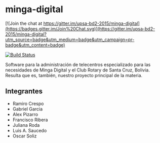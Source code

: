# minga-digital

[![Join the chat at https://gitter.im/upsa-bd2-2015/minga-digital](https://badges.gitter.im/Join%20Chat.svg)](https://gitter.im/upsa-bd2-2015/minga-digital?utm_source=badge&utm_medium=badge&utm_campaign=pr-badge&utm_content=badge)

[![Build Status](https://travis-ci.org/upsa-bd2-2015/minga-digital.svg?branch=master)](https://travis-ci.org/upsa-bd2-2015/minga-digital)

Software para la administración de telecentros especializado para las necesidades de Minga Digital y el Club Rotary de Santa Cruz, Bolivia.
Resulta que es, también, nuestro proyecto principal de la materia.

## Integrantes

* Ramiro Crespo
* Gabriel Garcia
* Alex Pizarro
* Francisco Ribera
* Juliana Roda
* Luis A. Saucedo
* Oscar Soliz

